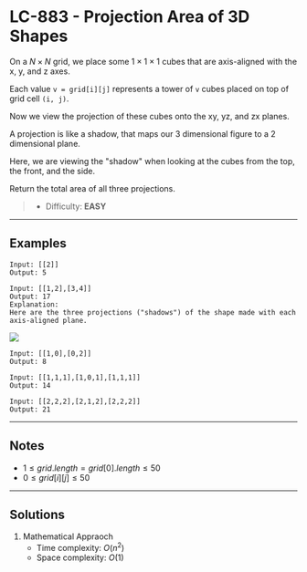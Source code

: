 # LC-883 - Projection Area of 3D Shapes

On a $N \times N$ grid, we place some $1 \times 1 \times 1$ cubes that are axis-aligned with the x, y, and z axes.

Each value `v = grid[i][j]` represents a tower of `v` cubes placed on top of grid cell `(i, j)`.

Now we view the projection of these cubes onto the xy, yz, and zx planes.

A projection is like a shadow, that maps our 3 dimensional figure to a 2 dimensional plane. 

Here, we are viewing the "shadow" when looking at the cubes from the top, the front, and the side.

Return the total area of all three projections.

> * Difficulty: **EASY**

---
## Examples

```
Input: [[2]]
Output: 5
```

```
Input: [[1,2],[3,4]]
Output: 17
Explanation:
Here are the three projections ("shadows") of the shape made with each axis-aligned plane.
```
![](https://s3-lc-upload.s3.amazonaws.com/uploads/2018/08/02/shadow.png)

```
Input: [[1,0],[0,2]]
Output: 8
```

```
Input: [[1,1,1],[1,0,1],[1,1,1]]
Output: 14
```

```
Input: [[2,2,2],[2,1,2],[2,2,2]]
Output: 21
```

---
## Notes

* $1 \le grid.length = grid[0].length \le 50$
* $0 \le grid[i][j] \le 50$

---
## Solutions

1. Mathematical Appraoch
    * Time complexity: $O(n^2)$
    * Space complexity: $O(1)$